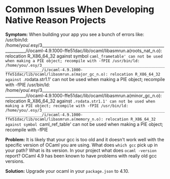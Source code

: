 # Common Issues When Developing Native Reason Projects

**Symptom:**
When building your app you see a bunch of errors like:
/usr/bin/ld: /home/you/.esy/3______________________________________________________________________/i/ocaml-4.9.1000-ffe51dac/lib/ocaml/libasmrun.a(roots_nat_n.o): relocation R_X86_64_32 against symbol `caml_frametable' can not be used when making a PIE object; recompile with -fPIE
/usr/bin/ld: /home/you/.esy/3______________________________________________________________________/i/ocaml-4.9.1000-ffe51dac/lib/ocaml/libasmrun.a(major_gc_n.o): relocation R_X86_64_32 against `.rodata.str1.1' can not be used when making a PIE object; recompile with -fPIE
/usr/bin/ld: /home/you/.esy/3______________________________________________________________________/i/ocaml-4.9.1000-ffe51dac/lib/ocaml/libasmrun.a(minor_gc_n.o): relocation R_X86_64_32 against `.rodata.str1.1' can not be used when making a PIE object; recompile with -fPIE
/usr/bin/ld: /home/you/.esy/3______________________________________________________________________/i/ocaml-4.9.1000-ffe51dac/lib/ocaml/libasmrun.a(memory_n.o): relocation R_X86_64_32 against symbol `caml_ref_table' can not be used when making a PIE object; recompile with -fPIE

**Problem:**
It is likely that your gcc is too old and it doesn't work well with the specific version of OCaml you are using.
What does `which gcc` pick up in your path? What is its version.
In your project what does `ocaml -version` report?
OCaml 4.9 has been known to have problems with really old gcc versions.

**Solution:**
Upgrade your ocaml in your `package.json` to 4.10.
